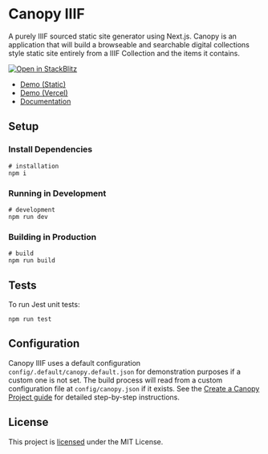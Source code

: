 # Canopy IIIF

A purely IIIF sourced static site generator using Next.js. Canopy is an application that will build a browseable and searchable digital collections style static site entirely from a IIIF Collection and the items it contains.

[![Open in StackBlitz](https://developer.stackblitz.com/img/open_in_stackblitz_small.svg)](https://stackblitz.com/fork/github/canopy-iiif/canopy-iiif)

- [Demo (Static)](https://canopy-iiif.github.io/canopy-iiif/)
- [Demo (Vercel)](https://canopy-iiif.vercel.app/)
- [Documentation](https://canopy-iiif.github.io/docs/)

## Setup

### Install Dependencies

```shell
# installation
npm i
```

### Running in Development

```shell
# development
npm run dev
```

### Building in Production

```shell
# build
npm run build
```

## Tests

To run Jest unit tests:

```shell
npm run test
```

## Configuration

Canopy IIIF uses a default configuration `config/.default/canopy.default.json` for demonstration purposes if a custom one is not set. The build process will read from a custom configuration file at `config/canopy.json` if it exists. See the [Create a Canopy Project guide](https://canopy-iiif.github.io/docs/get-started) for detailed step-by-step instructions.

## License

This project is [licensed](https://github.com/canopy-iiif/canopy-iiif/blob/main/LICENSE) under the MIT License.
